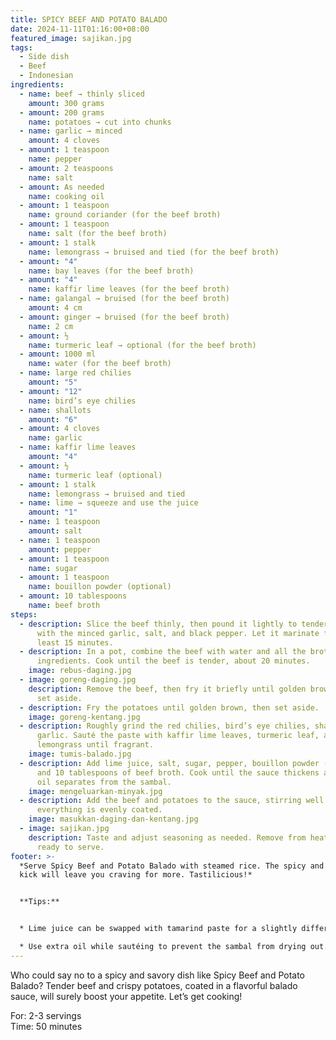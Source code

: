 ```yaml
---
title: SPICY BEEF AND POTATO BALADO
date: 2024-11-11T01:16:00+08:00
featured_image: sajikan.jpg
tags:
  - Side dish
  - Beef
  - Indonesian
ingredients:
  - name: beef → thinly sliced
    amount: 300 grams
  - amount: 200 grams
    name: potatoes → cut into chunks
  - name: garlic → minced
    amount: 4 cloves
  - amount: 1 teaspoon
    name: pepper
  - amount: 2 teaspoons
    name: salt
  - amount: As needed
    name: cooking oil
  - amount: 1 teaspoon
    name: ground coriander (for the beef broth)
  - amount: 1 teaspoon
    name: salt (for the beef broth)
  - amount: 1 stalk
    name: lemongrass → bruised and tied (for the beef broth)
  - amount: "4"
    name: bay leaves (for the beef broth)
  - amount: "4"
    name: kaffir lime leaves (for the beef broth)
  - name: galangal → bruised (for the beef broth)
    amount: 4 cm
  - amount: ginger → bruised (for the beef broth)
    name: 2 cm
  - amount: ½
    name: turmeric leaf → optional (for the beef broth)
  - amount: 1000 ml
    name: water (for the beef broth)
  - name: large red chilies
    amount: "5"
  - amount: "12"
    name: bird’s eye chilies
  - name: shallots
    amount: "6"
  - amount: 4 cloves
    name: garlic
  - name: kaffir lime leaves
    amount: "4"
  - amount: ½
    name: turmeric leaf (optional)
  - amount: 1 stalk
    name: lemongrass → bruised and tied
  - name: lime → squeeze and use the juice
    amount: "1"
  - name: 1 teaspoon
    amount: salt
  - name: 1 teaspoon
    amount: pepper
  - amount: 1 teaspoon
    name: sugar
  - amount: 1 teaspoon
    name: bouillon powder (optional)
  - amount: 10 tablespoons
    name: beef broth
steps:
  - description: Slice the beef thinly, then pound it lightly to tenderize. Coat it
      with the minced garlic, salt, and black pepper. Let it marinate for at
      least 15 minutes.
  - description: In a pot, combine the beef with water and all the broth
      ingredients. Cook until the beef is tender, about 20 minutes.
    image: rebus-daging.jpg
  - image: goreng-daging.jpg
    description: Remove the beef, then fry it briefly until golden brown. Drain and
      set aside.
  - description: Fry the potatoes until golden brown, then set aside.
    image: goreng-kentang.jpg
  - description: Roughly grind the red chilies, bird’s eye chilies, shallots, and
      garlic. Sauté the paste with kaffir lime leaves, turmeric leaf, and
      lemongrass until fragrant.
    image: tumis-balado.jpg
  - description: Add lime juice, salt, sugar, pepper, bouillon powder (if using),
      and 10 tablespoons of beef broth. Cook until the sauce thickens and the
      oil separates from the sambal.
    image: mengeluarkan-minyak.jpg
  - description: Add the beef and potatoes to the sauce, stirring well to ensure
      everything is evenly coated.
    image: masukkan-daging-dan-kentang.jpg
  - image: sajikan.jpg
    description: Taste and adjust seasoning as needed. Remove from heat, and it’s
      ready to serve.
footer: >-
  *Serve Spicy Beef and Potato Balado with steamed rice. The spicy and savory
  kick will leave you craving for more. Tastilicious!*


  **Tips:**


  * Lime juice can be swapped with tamarind paste for a slightly different tang.

  * Use extra oil while sautéing to prevent the sambal from drying out.
---
```

Who could say no to a spicy and savory dish like Spicy Beef and Potato Balado? Tender beef and crispy potatoes, coated in a flavorful balado sauce, will surely boost your appetite. Let’s get cooking!

For: 2-3 servings\
Time: 50 minutes
